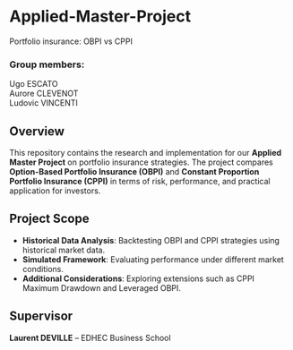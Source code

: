 # Applied-Master-Project
Portfolio insurance: OBPI vs CPPI

### Group members:
Ugo ESCATO  
Aurore CLEVENOT  
Ludovic VINCENTI  

## Overview  
This repository contains the research and implementation for our **Applied Master Project** on portfolio insurance strategies. The project compares **Option-Based Portfolio Insurance (OBPI)** and **Constant Proportion Portfolio Insurance (CPPI)** in terms of risk, performance, and practical application for investors.  

## Project Scope  
- **Historical Data Analysis**: Backtesting OBPI and CPPI strategies using historical market data.  
- **Simulated Framework**: Evaluating performance under different market conditions.  
- **Additional Considerations**: Exploring extensions such as CPPI Maximum Drawdown and Leveraged OBPI.   

## Supervisor  
**Laurent DEVILLE** – EDHEC Business School  
